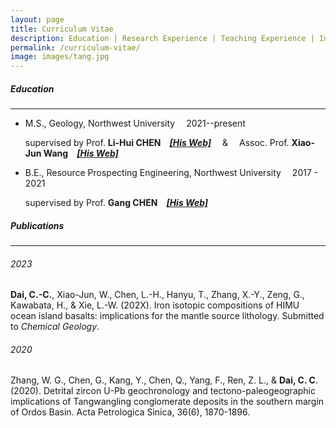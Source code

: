 ```yaml
---
layout: page
title: Curriculum Vitae
description: Education | Research Experience | Teaching Experience | Invited Talks | Research Award | Publications
permalink: /curriculum-vitae/
image: images/tang.jpg
---
```


##### <a name="education"></a>Education

---

- M.S., Geology, Northwest University &emsp;<span class="date">2021--present </span>

  supervised by Prof. **Li-Hui CHEN**&emsp;[<em>**[His Web]**</em>](http://www.rockingmantle.com/en/col.jsp?id=170) &emsp;&amp; &emsp;Assoc. Prof. **Xiao-Jun Wang**&emsp;[<em>**[His Web]**</em>](http://www.rockingmantle.com/en/col.jsp?id=174)

- B.E., Resource Prospecting Engineering, Northwest University &emsp;<span class="date">2017 - 2021</span>
  
  supervised by Prof. **Gang CHEN**&emsp;[<em>**[His Web]**</em>](http://geology.nwu.edu.cn/article/teacher/id/71.html)

##### <a name="publications"></a>Publications

---

###### <a name="publications-2020"></a>2023

**Dai, C.-C.**, Xiao-Jun, W., Chen, L.-H., Hanyu, T., Zhang, X.-Y., Zeng, G., Kawabata, H., & Xie, L.-W. (202X). Iron isotopic compositions of HIMU ocean island basalts: implications for the mantle source lithology. Submitted to *Chemical Geology*. 	



###### <a name="publications-2020"></a>2020

Zhang, W. G., Chen, G., Kang, Y., Chen, Q., Yang, F., Ren, Z. L., & **Dai, C. C**. (2020). Detrital zircon U-Pb geochronology and tectono-paleogeographic implications of Tangwangling conglomerate deposits in the southern margin of Ordos Basin. Acta Petrologica Sinica, 36(6), 1870-1896.
